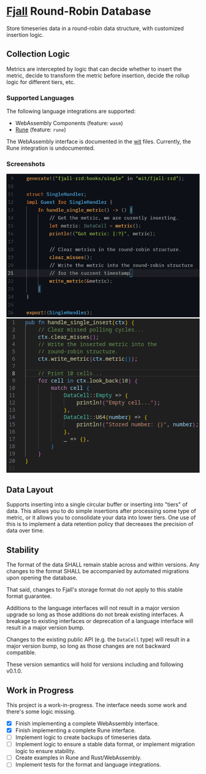 # [Fjall](https://github.com/fjall-rs/fjall) Round-Robin Database
Store timeseries data in a round-robin data structure, with customized
insertion logic.

## Collection Logic
Metrics are intercepted by logic that can decide whether to insert
the metric, decide to transform the metric before insertion,
decide the rollup logic for different tiers, etc.

### Supported Languages
The following language integrations are supported:

* WebAssembly Components (feature: `wasm`)
* [Rune](https://github.com/rune-rs/rune) (feature: `rune`)

The WebAssembly interface is documented in the [wit](/wit/fjall-rrd) files.
Currently, the Rune integration is undocumented.

### Screenshots
![Rust implementation of the WebAssembly interface.](/images/rust-impl.png)
![Rune implementation of a handler.](/images/rune-impl.png)


## Data Layout
Supports inserting into a single circular buffer or inserting
into "tiers" of data. This allows you to do simple insertions after
processing some type of metric, or it allows you to consolidate your
data into lower tiers. One use of this is to implement a data
retention policy that decreases the precision of data over time.

## Stability
The format of the data SHALL remain stable across and within versions.
Any changes to the format SHALL be accompanied by automated migrations
upon opening the database.

That said, changes to Fjall's storage format do not apply to this stable
format guarantee.

Additions to the language interfaces will not result in a major version
upgrade so long as those additions do not break existing interfaces. A
breakage to existing interfaces or deprecation of a language interface
will result in a major version bump.

Changes to the existing public API (e.g. the `DataCell` type) will result
in a major version bump, so long as those changes are not backward compatible.

These version semantics will hold for versions including and following v0.1.0.

## Work in Progress
This project is a work-in-progress. The interface needs some work and there's
some logic missing.

* [X] Finish implementing a complete WebAssembly interface.
* [X] Finish implementing a complete Rune interface.
* [ ] Implement logic to create backups of timeseries data.
* [ ] Implement logic to ensure a stable data format,
    or implement migration logic to ensure stability.
* [ ] Create examples in Rune and Rust/WebAssembly.
* [ ] Implement tests for the format and language
    integrations.
